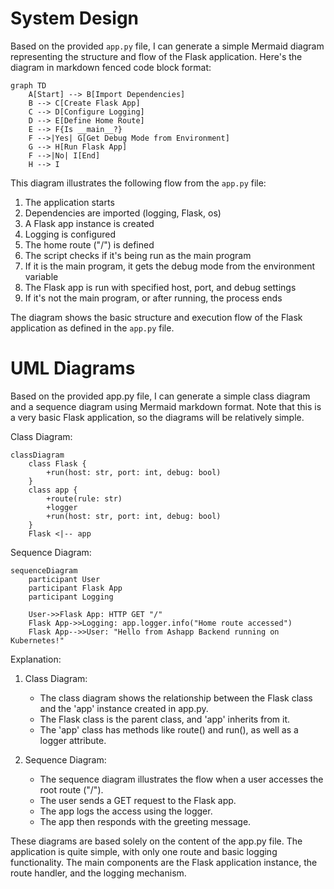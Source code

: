 # System Design

Based on the provided `app.py` file, I can generate a simple Mermaid diagram representing the structure and flow of the Flask application. Here's the diagram in markdown fenced code block format:

```mermaid
graph TD
    A[Start] --> B[Import Dependencies]
    B --> C[Create Flask App]
    C --> D[Configure Logging]
    D --> E[Define Home Route]
    E --> F{Is __main__?}
    F -->|Yes| G[Get Debug Mode from Environment]
    G --> H[Run Flask App]
    F -->|No| I[End]
    H --> I
```

This diagram illustrates the following flow from the `app.py` file:

1. The application starts
2. Dependencies are imported (logging, Flask, os)
3. A Flask app instance is created
4. Logging is configured
5. The home route ("/") is defined
6. The script checks if it's being run as the main program
7. If it is the main program, it gets the debug mode from the environment variable
8. The Flask app is run with specified host, port, and debug settings
9. If it's not the main program, or after running, the process ends

The diagram shows the basic structure and execution flow of the Flask application as defined in the `app.py` file.

# UML Diagrams

Based on the provided app.py file, I can generate a simple class diagram and a sequence diagram using Mermaid markdown format. Note that this is a very basic Flask application, so the diagrams will be relatively simple.

Class Diagram:

```mermaid
classDiagram
    class Flask {
        +run(host: str, port: int, debug: bool)
    }
    class app {
        +route(rule: str)
        +logger
        +run(host: str, port: int, debug: bool)
    }
    Flask <|-- app
```

Sequence Diagram:

```mermaid
sequenceDiagram
    participant User
    participant Flask App
    participant Logging

    User->>Flask App: HTTP GET "/"
    Flask App->>Logging: app.logger.info("Home route accessed")
    Flask App-->>User: "Hello from Ashapp Backend running on Kubernetes!"
```

Explanation:

1. Class Diagram:
   - The class diagram shows the relationship between the Flask class and the 'app' instance created in app.py.
   - The Flask class is the parent class, and 'app' inherits from it.
   - The 'app' class has methods like route() and run(), as well as a logger attribute.

2. Sequence Diagram:
   - The sequence diagram illustrates the flow when a user accesses the root route ("/").
   - The user sends a GET request to the Flask app.
   - The app logs the access using the logger.
   - The app then responds with the greeting message.

These diagrams are based solely on the content of the app.py file. The application is quite simple, with only one route and basic logging functionality. The main components are the Flask application instance, the route handler, and the logging mechanism.
